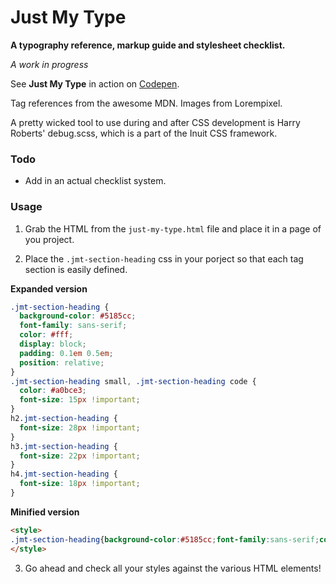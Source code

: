 # Just My Type

**A typography reference, markup guide and stylesheet checklist.**

*A work in progress*

See **Just My Type** in action on [Codepen](http://codepen.io/beaucharman/pen/FDBIf).

Tag references from the awesome MDN. Images from Lorempixel.

A pretty wicked tool to use during and after CSS development is Harry Roberts' debug.scss, which is a part of the Inuit CSS framework.

### Todo

- Add in an actual checklist system.

### Usage

1) Grab the HTML from the `just-my-type.html` file and place it in a page of you project.

2) Place the `.jmt-section-heading` css in your porject so that each tag section is easily defined.

**Expanded version**

```css
.jmt-section-heading {
  background-color: #5185cc;
  font-family: sans-serif;
  color: #fff;
  display: block;
  padding: 0.1em 0.5em;
  position: relative;
}
.jmt-section-heading small, .jmt-section-heading code {
  color: #a0bce3;
  font-size: 15px !important;
}
h2.jmt-section-heading {
  font-size: 28px !important;
}
h3.jmt-section-heading {
  font-size: 22px !important;
}
h4.jmt-section-heading {
  font-size: 18px !important;
}
```

**Minified version**

```html
<style>
.jmt-section-heading{background-color:#5185cc;font-family:sans-serif;color:#fff;display:block;padding:.1em .5em;position:relative}.jmt-section-heading small,.jmt-section-heading code{color:#a0bce3;font-size:15px!important}h2.jmt-section-heading{font-size:28px!important}h3.jmt-section-heading{font-size:22px!important}h4.jmt-section-heading{font-size:18px!important}
</style>
```

3) Go ahead and check all your styles against the various HTML elements!